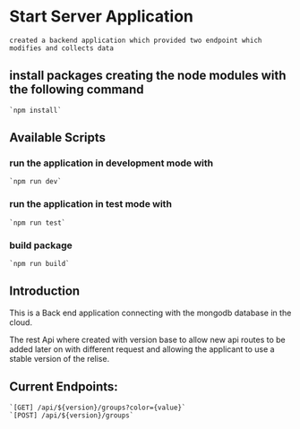 # Start Server Application

    created a backend application which provided two endpoint which modifies and collects data

## install packages creating the node modules with the following command

    `npm install`

## Available Scripts

### run the application in development mode with
    `npm run dev`

### run the application in test mode with
    `npm run test`

### build package
    `npm run build`

## Introduction

This is a Back end application connecting with the mongodb database in the cloud.

The rest Api where created with version base to allow new api routes to be added later on with different request and allowing the applicant to use a stable version of the relise.

## Current Endpoints:

    `[GET] /api/${version}/groups?color={value}`
    `[POST] /api/${version}/groups`
